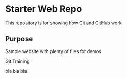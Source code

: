 # Starter Web Repo

This repository is for showing how Git and GitHub work

## Purpose

Sample website with plenty of files for demos


Git.Training

bla bla bla
